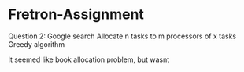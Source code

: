 # Fretron-Assignment

Question 2:
Google search
Allocate n tasks to m processors of x tasks
Greedy algorithm

It seemed like book allocation problem, but wasnt
